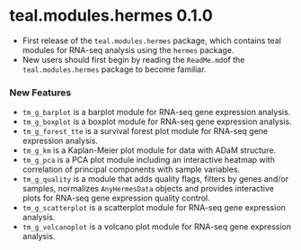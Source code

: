 # teal.modules.hermes 0.1.0
* First release of the `teal.modules.hermes` package, which contains teal modules for RNA-seq analysis using the `hermes` package.
* New users should first begin by reading the `ReadMe.md`of the `teal.modules.hermes` package to become familiar. 

### New Features
* `tm_g_barplot` is a barplot module for RNA-seq gene expression analysis.
* `tm_g_boxplot` is a boxplot module for RNA-seq gene expression analysis.
* `tm_g_forest_tte` is a survival forest plot module for RNA-seq gene expression analysis.
* `tm_g_km` is a Kaplan-Meier plot module for data with ADaM structure.
* `tm_g_pca` is a PCA plot module including an interactive heatmap with correlation of principal components with sample variables.
* `tm_g_quality` is a module that adds quality flags, filters by genes and/or samples, normalizes `AnyHermesData` objects and provides interactive plots for RNA-seq gene expression quality control.
* `tm_g_scatterplot` is a scatterplot module for RNA-seq gene expression analysis.
* `tm_g_volcanoplot` is a volcano plot module for RNA-seq gene expression analysis.
